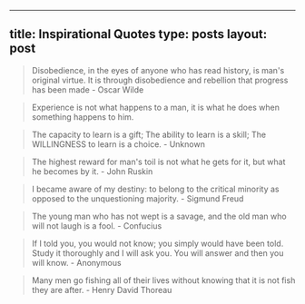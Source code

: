 -----
title: Inspirational Quotes
type: posts
layout: post
-----

> Disobedience, in the eyes of anyone who has read history, is man's original virtue. It is through disobedience and rebellion that progress has been made - Oscar Wilde

> Experience is not what happens to a man, it is what he does when something happens to him.
 
> The capacity to learn is a gift; The ability to learn is a skill; The WILLINGNESS to learn is a choice. - Unknown
 
> The highest reward for man's toil is not what he gets for it, but what he becomes by it. - John Ruskin
 
> I became aware of my destiny: to belong to the critical minority as opposed to the unquestioning majority. - Sigmund Freud
 
> The young man who has not wept is a savage, and the old man who will not laugh is a fool. - Confucius
 
> If I told you, you would not know; you simply would have been told. Study it thoroughly and I will ask you. You will answer and then you will know. - Anonymous
 
> Many men go fishing all of their lives without knowing that it is not fish they are after. - Henry David Thoreau
